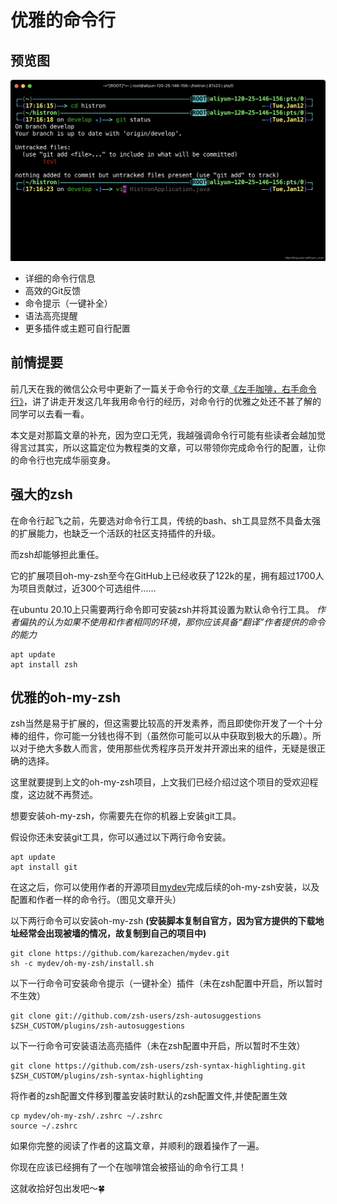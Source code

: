 # 优雅的命令行

## 预览图

![优雅的命令行_预览图](../images/2022/2.png)

- 详细的命令行信息
- 高效的Git反馈
- 命令提示（一键补全）
- 语法高亮提醒
- 更多插件或主题可自行配置

## 前情提要

前几天在我的微信公众号中更新了一篇关于命令行的文章[《左手咖啡，右手命令行》](https://mp.weixin.qq.com/s/tXemDoVNEBtMGvvNqphGEQ)，讲了讲走开发这几年我用命令行的经历，对命令行的优雅之处还不甚了解的同学可以去看一看。

本文是对那篇文章的补充，因为空口无凭，我越强调命令行可能有些读者会越加觉得言过其实，所以这篇定位为教程类的文章，可以带领你完成命令行的配置，让你的命令行也完成华丽变身。

## 强大的zsh

在命令行起飞之前，先要选对命令行工具，传统的bash、sh工具显然不具备太强的扩展能力，也缺乏一个活跃的社区支持插件的升级。

而zsh却能够担此重任。

它的扩展项目oh-my-zsh至今在GitHub上已经收获了122k的星，拥有超过1700人为项目贡献过，近300个可选组件……

在ubuntu 20.10上只需要两行命令即可安装zsh并将其设置为默认命令行工具。
*作者偏执的认为如果不使用和作者相同的环境，那你应该具备“翻译”作者提供的命令的能力*

```shell
apt update
apt install zsh
```

## 优雅的oh-my-zsh

zsh当然是易于扩展的，但这需要比较高的开发素养，而且即使你开发了一个十分棒的组件，你可能一分钱也得不到（虽然你可能可以从中获取到极大的乐趣）。所以对于绝大多数人而言，使用那些优秀程序员开发并开源出来的组件，无疑是很正确的选择。

这里就要提到上文的oh-my-zsh项目，上文我们已经介绍过这个项目的受欢迎程度，这边就不再赘述。

想要安装oh-my-zsh，你需要先在你的机器上安装git工具。

假设你还未安装git工具，你可以通过以下两行命令安装。

```shell
apt update
apt install git
```

在这之后，你可以使用作者的开源项目[mydev](https://github.com/karezachen/mydev.git)完成后续的oh-my-zsh安装，以及配置和作者一样的命令行。（图见文章开头）

以下两行命令可以安装oh-my-zsh
**(安装脚本复制自官方，因为官方提供的下载地址经常会出现被墙的情况，故复制到自己的项目中)**

```shell
git clone https://github.com/karezachen/mydev.git
sh -c mydev/oh-my-zsh/install.sh
```

以下一行命令可安装命令提示（一键补全）插件（未在zsh配置中开启，所以暂时不生效）

```shell
git clone git://github.com/zsh-users/zsh-autosuggestions $ZSH_CUSTOM/plugins/zsh-autosuggestions
```

以下一行命令可安装语法高亮插件（未在zsh配置中开启，所以暂时不生效）

```shell
git clone https://github.com/zsh-users/zsh-syntax-highlighting.git $ZSH_CUSTOM/plugins/zsh-syntax-highlighting
```

将作者的zsh配置文件移到覆盖安装时默认的zsh配置文件,并使配置生效

```shell
cp mydev/oh-my-zsh/.zshrc ~/.zshrc
source ~/.zshrc
```

如果你完整的阅读了作者的这篇文章，并顺利的跟着操作了一遍。

你现在应该已经拥有了一个在咖啡馆会被搭讪的命令行工具！

这就收拾好包出发吧～🍀

